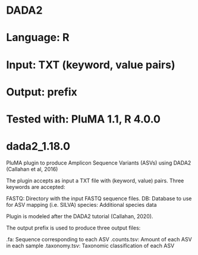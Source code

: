 # DADA2
# Language: R
# Input: TXT (keyword, value pairs)
# Output: prefix
# Tested with: PluMA 1.1, R 4.0.0
# dada2_1.18.0

PluMA plugin to produce Amplicon Sequence Variants (ASVs) using DADA2 (Callahan et al, 2016)

The plugin accepts as input a TXT file with (keyword, value) pairs.  Three keywords are accepted:

FASTQ: Directory with the input FASTQ sequence files.
DB: Database to use for ASV mapping (i.e. SILVA)
species: Additional species data

Plugin is modeled after the DADA2 tutorial (Callahan, 2020).

The output prefix is used to produce three output files:

<prefix>.fa: Sequence corresponding to each ASV
<prefix>.counts.tsv: Amount of each ASV in each sample
<prefix>.taxonomy.tsv: Taxonomic classification of each ASV
